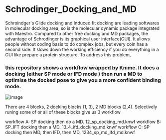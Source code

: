 # Schrodinger_Docking_and_MD

Schroindger's Glide docking and Induced fit docking are leading softwares in molecular docking area, so is the molecular dynamic package integrated with Maestro. 
Compared to other free docking and MD packages, the advantage of Schrodinger is its graphical user interface(GUI). It allows people without coding basis to do complex jobs, but every coin has a second side.
It slows down the working efficiency if you do everything in a GUI like prepare a protein structure.  To address this problem, 

### this repository shows a workflow wrapped by Knime. It does a docking (either SP mode or IFD mode ) then run a MD to optimise the docked pose to give you a more confident binding mode.

![image](https://user-images.githubusercontent.com/75652473/209523406-065d8cd5-02f8-4554-9083-2590dddb1633.png)

There are 4 blocks, 2 docking blocks (1, 3), 2 MD blocks (2,4). Selectively runing some of or all of these blocks give us 3 workflow

workflow A: SP docking then do a MD. 12_sp_docking_md.knwf
workflow B: SP_IFT docking then a MD. 13_4_ifd_docking_md.knwf
workflow C: SP docking then MD, then IFD, then MD, 1234_sp_md_ifd_md.knwf

